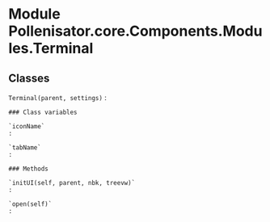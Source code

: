 Module Pollenisator.core.Components.Modules.Terminal
====================================================

Classes
-------

`Terminal(parent, settings)`
:   

    ### Class variables

    `iconName`
    :

    `tabName`
    :

    ### Methods

    `initUI(self, parent, nbk, treevw)`
    :

    `open(self)`
    :